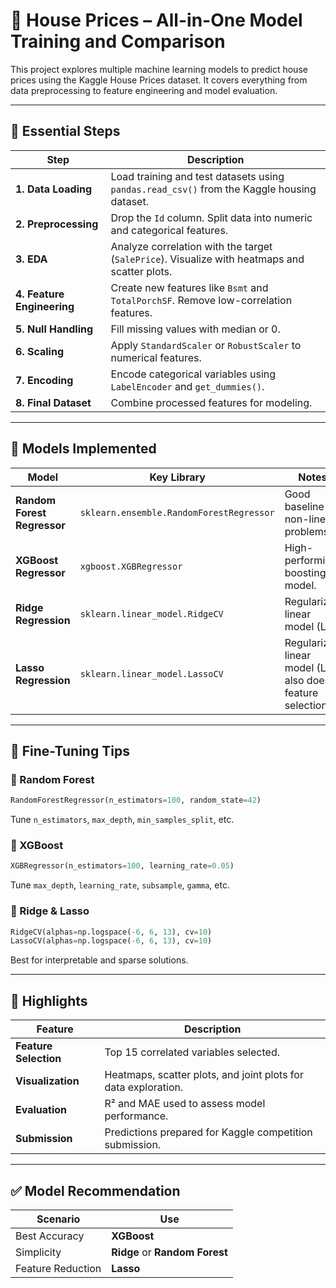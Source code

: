 # 🏡 House Prices – All-in-One Model Training and Comparison

This project explores multiple machine learning models to predict house prices using the Kaggle House Prices dataset. It covers everything from data preprocessing to feature engineering and model evaluation.

---

## 🔷 Essential Steps

| Step | Description |
|------|-------------|
| **1. Data Loading** | Load training and test datasets using `pandas.read_csv()` from the Kaggle housing dataset. |
| **2. Preprocessing** | Drop the `Id` column. Split data into numeric and categorical features. |
| **3. EDA** | Analyze correlation with the target (`SalePrice`). Visualize with heatmaps and scatter plots. |
| **4. Feature Engineering** | Create new features like `Bsmt` and `TotalPorchSF`. Remove low-correlation features. |
| **5. Null Handling** | Fill missing values with median or 0. |
| **6. Scaling** | Apply `StandardScaler` or `RobustScaler` to numerical features. |
| **7. Encoding** | Encode categorical variables using `LabelEncoder` and `get_dummies()`. |
| **8. Final Dataset** | Combine processed features for modeling. |

---

## 🤖 Models Implemented

| Model | Key Library | Notes |
|-------|-------------|-------|
| **Random Forest Regressor** | `sklearn.ensemble.RandomForestRegressor` | Good baseline for non-linear problems. |
| **XGBoost Regressor** | `xgboost.XGBRegressor` | High-performing boosting model. |
| **Ridge Regression** | `sklearn.linear_model.RidgeCV` | Regularized linear model (L2). |
| **Lasso Regression** | `sklearn.linear_model.LassoCV` | Regularized linear model (L1); also does feature selection. |

---

## 🔧 Fine-Tuning Tips

### 🔸 Random Forest
```python
RandomForestRegressor(n_estimators=100, random_state=42)
```
Tune `n_estimators`, `max_depth`, `min_samples_split`, etc.

### 🔸 XGBoost
```python
XGBRegressor(n_estimators=100, learning_rate=0.05)
```
Tune `max_depth`, `learning_rate`, `subsample`, `gamma`, etc.

### 🔸 Ridge & Lasso
```python
RidgeCV(alphas=np.logspace(-6, 6, 13), cv=10)
LassoCV(alphas=np.logspace(-6, 6, 13), cv=10)
```
Best for interpretable and sparse solutions.

---

## 📌 Highlights

| Feature | Description |
|---------|-------------|
| **Feature Selection** | Top 15 correlated variables selected. |
| **Visualization** | Heatmaps, scatter plots, and joint plots for data exploration. |
| **Evaluation** | R² and MAE used to assess model performance. |
| **Submission** | Predictions prepared for Kaggle competition submission. |

---

## ✅ Model Recommendation

| Scenario | Use |
|----------|-----|
| Best Accuracy | **XGBoost** |
| Simplicity | **Ridge** or **Random Forest** |
| Feature Reduction | **Lasso** |



